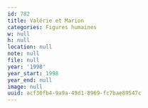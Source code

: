 ```yaml
---
id: 782
title: Valérie et Marion
categories: Figures humaines
w: null
h: null
location: null
note: null
file: null
year: '1998'
year_start: 1998
year_end: null
image: null
uuid: acf30fb4-9a9a-49d1-8969-fc7bae89547c
---
```


